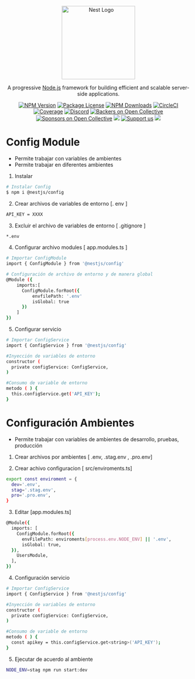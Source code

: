 <p align="center">
  <a href="http://nestjs.com/" target="blank"><img src="https://nestjs.com/img/logo-small.svg" width="200" alt="Nest Logo" /></a>
</p>

[circleci-image]: https://img.shields.io/circleci/build/github/nestjs/nest/master?token=abc123def456
[circleci-url]: https://circleci.com/gh/nestjs/nest

  <p align="center">A progressive <a href="http://nodejs.org" target="_blank">Node.js</a> framework for building efficient and scalable server-side applications.</p>
    <p align="center">
<a href="https://www.npmjs.com/~nestjscore" target="_blank"><img src="https://img.shields.io/npm/v/@nestjs/core.svg" alt="NPM Version" /></a>
<a href="https://www.npmjs.com/~nestjscore" target="_blank"><img src="https://img.shields.io/npm/l/@nestjs/core.svg" alt="Package License" /></a>
<a href="https://www.npmjs.com/~nestjscore" target="_blank"><img src="https://img.shields.io/npm/dm/@nestjs/common.svg" alt="NPM Downloads" /></a>
<a href="https://circleci.com/gh/nestjs/nest" target="_blank"><img src="https://img.shields.io/circleci/build/github/nestjs/nest/master" alt="CircleCI" /></a>
<a href="https://coveralls.io/github/nestjs/nest?branch=master" target="_blank"><img src="https://coveralls.io/repos/github/nestjs/nest/badge.svg?branch=master#9" alt="Coverage" /></a>
<a href="https://discord.gg/G7Qnnhy" target="_blank"><img src="https://img.shields.io/badge/discord-online-brightgreen.svg" alt="Discord"/></a>
<a href="https://opencollective.com/nest#backer" target="_blank"><img src="https://opencollective.com/nest/backers/badge.svg" alt="Backers on Open Collective" /></a>
<a href="https://opencollective.com/nest#sponsor" target="_blank"><img src="https://opencollective.com/nest/sponsors/badge.svg" alt="Sponsors on Open Collective" /></a>
  <a href="https://paypal.me/kamilmysliwiec" target="_blank"><img src="https://img.shields.io/badge/Donate-PayPal-ff3f59.svg"/></a>
    <a href="https://opencollective.com/nest#sponsor"  target="_blank"><img src="https://img.shields.io/badge/Support%20us-Open%20Collective-41B883.svg" alt="Support us"></a>
  <a href="https://twitter.com/nestframework" target="_blank"><img src="https://img.shields.io/twitter/follow/nestframework.svg?style=social&label=Follow"></a>
</p>
  <!--[![Backers on Open Collective](https://opencollective.com/nest/backers/badge.svg)](https://opencollective.com/nest#backer)
  [![Sponsors on Open Collective](https://opencollective.com/nest/sponsors/badge.svg)](https://opencollective.com/nest#sponsor)-->


# Config Module

- Permite trabajar con variables de ambientes
- Permite trabajar en diferentes ambientes

1. Instalar

```bash
# Instalar Config
$ npm i @nestjs/config
```
2. Crear archivos de variables de entorno  [. env ] 

```bash
API_KEY = XXXX
```

3. Excluir el archivo de variables de entorno  [ .gitignore ]

```bash
*.env
```

4. Configurar archivo modules [ app.modules.ts ]

```bash
# Importar ConfigModule
import { ConfigModule } from '@nestjs/config'
```

```bash
# Configuración de archivo de entorno y de manera global
@Module ({
    imports:[
      ConfigModule.forRoot({
          envfilePath: '.env'
          isGlobal: true
      })
    ]
})
```

5. Configurar servicio

```bash
# Importar ConfigService
import { ConfigService } from '@nestjs/config'
```

```bash
#Inyección de variables de entorno
constructor ( 
  private configService: ConfigService,
)
```

```bash
#Consumo de variable de entorno
metodo ( ) {
  this.configService.get('API_KEY');
}
```

# Configuración Ambientes

- Permite trabajar con variables de ambientes de desarrollo, pruebas, producción

1. Crear archivos por ambientes [ .env, .stag.env , .pro.env]

2. Crear achivo configuracion [ src/enviroments.ts]

```bash
export const enviroment = {
  dev='.env',
  stag='.stag.env',
  pro='.pro.env',
}
```
3. Editar [app.modules.ts]

```bash
@Module({
  imports: [
    ConfigModule.forRoot({
      envFilePath: enviroments[process.env.NODE_ENV] || '.env',
      isGlobal: true,
  }),
    UsersModule,
  ],
})
```

4. Configuración servicio

```bash
# Importar ConfigService
import { ConfigService } from '@nestjs/config'
```

```bash
#Inyección de variables de entorno
constructor ( 
  private configService: ConfigService,
)
```

```bash
#Consumo de variable de entorno
metodo ( ) {
  const apikey = this.configService.get<string>('API_KEY');
}
```

5. Ejecutar de acuerdo al ambiente


```bash
NODE_ENV=stag npm run start:dev

```